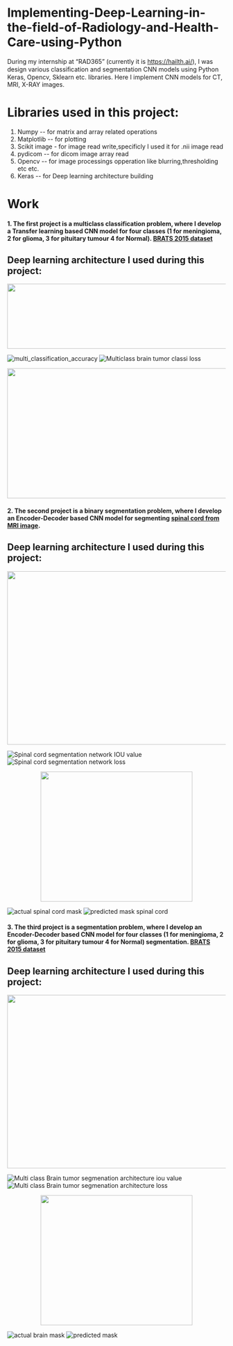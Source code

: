# Implementing-Deep-Learning-in-the-field-of-Radiology-and-Health-Care-using-Python
During my internship at “RAD365” (currently it is https://hailth.ai/), I was design various classiﬁcation and segmentation CNN models using Python Keras, Opencv, Sklearn etc. libraries. Here I implement CNN models for CT, MRI, X-RAY images.

# Libraries used in this project:
1. Numpy -- for matrix and array related operations
2. Matplotlib -- for plotting
3. Scikit image - for image read write,specificly I used it for .nii image read
4. pydicom -- for dicom image array read
5. Opencv -- for image processings opperation like blurring,thresholding etc etc.
6. Keras -- for Deep learning architecture building

# Work

#### 1. The first project is a multiclass classification problem, where I develop a Transfer learning based CNN model for four classes (1 for meningioma, 2 for glioma, 3 for pituitary    tumour 4 for Normal). [BRATS 2015 dataset]

## Deep learning architecture I used during this project:

<p align="center">
  <img src="https://user-images.githubusercontent.com/33135767/92586289-ac2e3a80-f2b3-11ea-8cf0-5438a054e481.png" width="600" height="150"/>
</p>

![multi_classification_accuracy](https://user-images.githubusercontent.com/33135767/92586117-77ba7e80-f2b3-11ea-8104-19dc75670035.png) ![Multiclass brain tumor classi loss](https://user-images.githubusercontent.com/33135767/92586083-70937080-f2b3-11ea-8d54-714c26596e4c.png) 


<p align="center">
  <img src="https://user-images.githubusercontent.com/33135767/92586092-72f5ca80-f2b3-11ea-8f79-2b809b4f2f83.png" width="600" height="300"/>
</p>
   
#### 2. The second project is a binary segmentation problem, where I develop an Encoder-Decoder based CNN model for segmenting [spinal cord from MRI image].

## Deep learning architecture I used during this project:

<img src="https://user-images.githubusercontent.com/33135767/92586254-a46e9600-f2b3-11ea-8b24-bb838960dd90.png" width="800" height="400" />

![Spinal cord segmentation network IOU value](https://user-images.githubusercontent.com/33135767/92586094-738e6100-f2b3-11ea-9468-b71b6c622f63.png) ![Spinal cord segmentation network loss](https://user-images.githubusercontent.com/33135767/92586095-738e6100-f2b3-11ea-9bc2-003ca044c901.png)

<p align="center">
  <img src="https://user-images.githubusercontent.com/33135767/92586103-74bf8e00-f2b3-11ea-87fa-6dd5e656b215.png" width="350" height="300"/>
</p>

![actual spinal cord mask](https://user-images.githubusercontent.com/33135767/92586104-75582480-f2b3-11ea-8b01-4424c3d8ede2.png) ![predicted mask spinal cord](https://user-images.githubusercontent.com/33135767/92586088-71c49d80-f2b3-11ea-9101-95a385801e11.png)

#### 3. The third project is a segmentation problem, where I develop an Encoder-Decoder based CNN model for four classes (1 for meningioma, 2 for glioma, 3 for pituitary tumour 4 for    Normal) segmentation. [BRATS 2015 dataset]

## Deep learning architecture I used during this project:

<img src="https://user-images.githubusercontent.com/33135767/92586254-a46e9600-f2b3-11ea-8b24-bb838960dd90.png" width="800" height="400" />

![Multi class Brain tumor segmenation architecture iou value](https://user-images.githubusercontent.com/33135767/92586112-7721e800-f2b3-11ea-9987-0f124216ff68.png) ![Multi class Brain tumor segmenation architecture loss](https://user-images.githubusercontent.com/33135767/92586115-77ba7e80-f2b3-11ea-92f2-df45201d7d34.png)

<p align="center">
  <img src="https://user-images.githubusercontent.com/33135767/92586098-7426f780-f2b3-11ea-89d7-95145325f813.png" width="350" height="300"/>
</p>

![actual brain mask](https://user-images.githubusercontent.com/33135767/92586100-74bf8e00-f2b3-11ea-8b50-7f191e408e78.png) ![predicted mask](https://user-images.githubusercontent.com/33135767/92586091-725d3400-f2b3-11ea-868e-d5648b6b31c3.png)

[BRATS 2015 dataset]: https://sites.google.com/site/braintumorsegmentation/home/brats2015
[spinal cord from MRI image]: https://www.kaggle.com/snehashis1997/spinal-cord-segmentation-dataset?
